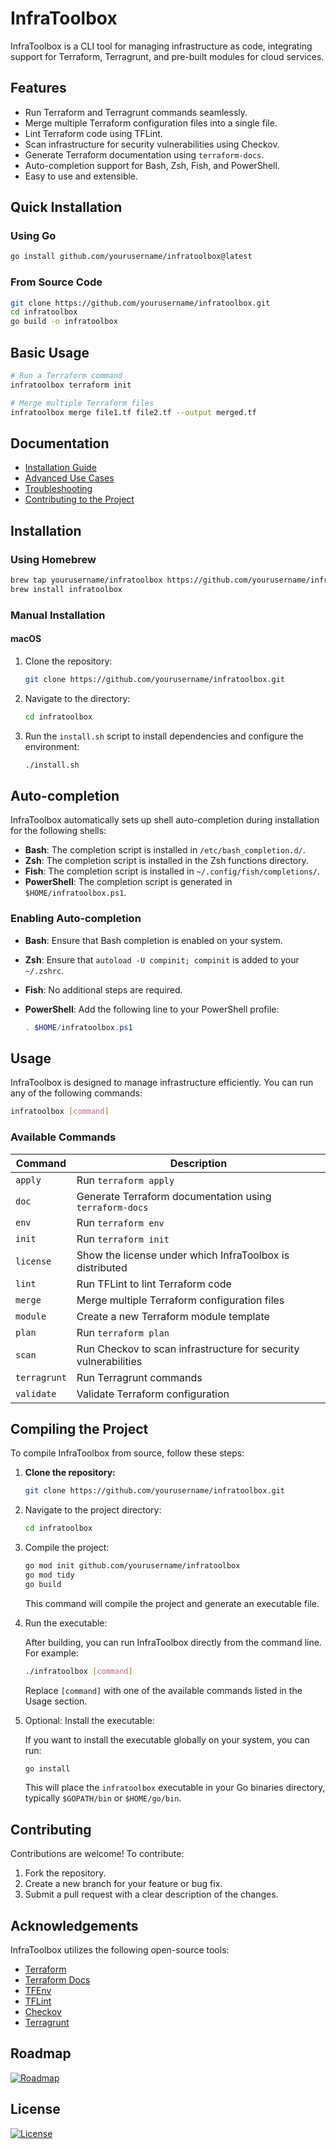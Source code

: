 # InfraToolbox

InfraToolbox is a CLI tool for managing infrastructure as code, integrating support for Terraform, Terragrunt, and pre-built modules for cloud services.

## Features

- Run Terraform and Terragrunt commands seamlessly.
- Merge multiple Terraform configuration files into a single file.
- Lint Terraform code using TFLint.
- Scan infrastructure for security vulnerabilities using Checkov.
- Generate Terraform documentation using `terraform-docs`.
- Auto-completion support for Bash, Zsh, Fish, and PowerShell.
- Easy to use and extensible.

## Quick Installation

### Using Go

```bash
go install github.com/yourusername/infratoolbox@latest
```

### From Source Code

```bash
git clone https://github.com/yourusername/infratoolbox.git
cd infratoolbox
go build -o infratoolbox
```

## Basic Usage

```bash
# Run a Terraform command
infratoolbox terraform init

# Merge multiple Terraform files
infratoolbox merge file1.tf file2.tf --output merged.tf
```

## Documentation

- [Installation Guide](docs/installation.md)
- [Advanced Use Cases](docs/advanced-usage.md)
- [Troubleshooting](docs/troubleshooting.md)
- [Contributing to the Project](docs/contributing.md)

## Installation

### Using Homebrew

```bash
brew tap yourusername/infratoolbox https://github.com/yourusername/infratoolbox
brew install infratoolbox
```

### Manual Installation

#### macOS

1. Clone the repository:

   ```bash
   git clone https://github.com/yourusername/infratoolbox.git
   ```

2. Navigate to the directory:

    ```bash
    cd infratoolbox
    ```

3. Run the `install.sh` script to install dependencies and configure the environment:

    ```bash
    ./install.sh
    ```

## Auto-completion

InfraToolbox automatically sets up shell auto-completion during installation for the following shells:

- **Bash**: The completion script is installed in `/etc/bash_completion.d/`.
- **Zsh**: The completion script is installed in the Zsh functions directory.
- **Fish**: The completion script is installed in `~/.config/fish/completions/`.
- **PowerShell**: The completion script is generated in `$HOME/infratoolbox.ps1`.

### Enabling Auto-completion

- **Bash**: Ensure that Bash completion is enabled on your system.
- **Zsh**: Ensure that `autoload -U compinit; compinit` is added to your `~/.zshrc`.
- **Fish**: No additional steps are required.
- **PowerShell**: Add the following line to your PowerShell profile:

  ```powershell
  . $HOME/infratoolbox.ps1
  ```

## Usage

InfraToolbox is designed to manage infrastructure efficiently. You can run any of the following commands:

```bash
infratoolbox [command]
```

### Available Commands

| Command     | Description                                                     |
|-------------|-----------------------------------------------------------------|
| `apply`     | Run `terraform apply`                                           |
| `doc`       | Generate Terraform documentation using `terraform-docs`         |
| `env`       | Run `terraform env`                                             |
| `init`      | Run `terraform init`                                            |
| `license`   | Show the license under which InfraToolbox is distributed        |
| `lint`      | Run TFLint to lint Terraform code                               |
| `merge`     | Merge multiple Terraform configuration files                    |
| `module`    | Create a new Terraform module template                          |
| `plan`      | Run `terraform plan`                                            |
| `scan`      | Run Checkov to scan infrastructure for security vulnerabilities |
| `terragrunt`| Run Terragrunt commands                                         |
| `validate`  | Validate Terraform configuration                                |

## Compiling the Project

To compile InfraToolbox from source, follow these steps:

1. **Clone the repository:**

    ```bash
    git clone https://github.com/yourusername/infratoolbox.git
    ```

2. Navigate to the project directory:

    ```bash
    cd infratoolbox
    ```

3. Compile the project:

    ```bash
    go mod init github.com/yourusername/infratoolbox
    go mod tidy
    go build
    ```

    This command will compile the project and generate an executable file.

4. Run the executable:

    After building, you can run InfraToolbox directly from the command line. For example:

    ```bash
    ./infratoolbox [command]
    ```

    Replace `[command]` with one of the available commands listed in the Usage section.

5. Optional: Install the executable:

    If you want to install the executable globally on your system, you can run:

    ```bash
    go install
    ```

    This will place the `infratoolbox` executable in your Go binaries directory, typically `$GOPATH/bin` or `$HOME/go/bin`.

## Contributing

Contributions are welcome! To contribute:

1. Fork the repository.
2. Create a new branch for your feature or bug fix.
3. Submit a pull request with a clear description of the changes.

## Acknowledgements

InfraToolbox utilizes the following open-source tools:

- [Terraform](https://www.terraform.io)
- [Terraform Docs](https://terraform-docs.io)
- [TFEnv](https://github.com/tfutils/tfenv)
- [TFLint](https://github.com/terraform-linters/tflint)
- [Checkov](https://www.checkov.io)
- [Terragrunt](https://terragrunt.gruntwork.io)

## Roadmap

[![Roadmap](https://img.shields.io/badge/Roadmap-View%20here-blue)](./ROADMAP.md)

## License

[![License](https://img.shields.io/badge/License-Apache%202.0-default.svg)](./LICENSE)
